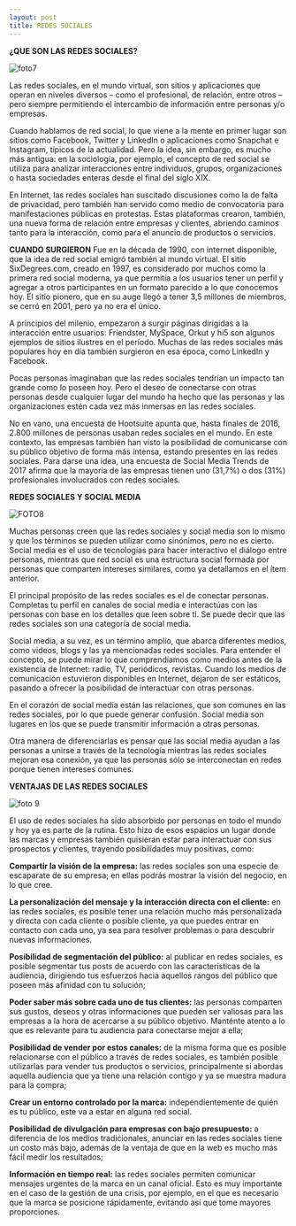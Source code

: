 ```yaml
---
layout: post
title: REDES SOCIALES
---
```

**¿QUE SON LAS REDES SOCIALES?**

![foto7](https://user-images.githubusercontent.com/69336097/90593395-6ba83900-e1ad-11ea-85d1-739bd81be242.jpg)

Las redes sociales, en el mundo virtual, son sitios y aplicaciones que operan en niveles diversos – como el profesional, de relación, entre otros – pero siempre permitiendo el intercambio de información entre personas y/o empresas.

Cuando hablamos de red social, lo que viene a la mente en primer lugar son sitios como Facebook, Twitter y LinkedIn o aplicaciones como Snapchat e Instagram, típicos de la actualidad. Pero la idea, sin embargo, es mucho más antigua: en la sociología, por ejemplo, el concepto de red social se utiliza para analizar interacciones entre individuos, grupos, organizaciones o hasta sociedades enteras desde el final del siglo XIX.

En Internet, las redes sociales han suscitado discusiones como la de falta de privacidad, pero también han servido como medio de convocatoria para manifestaciones públicas en protestas. Estas plataformas crearon, también, una nueva forma de relación entre empresas y clientes, abriendo caminos tanto para la interacción, como para el anuncio de productos o servicios.

**CUANDO SURGIERON**
Fue en la década de 1990, con internet disponible, que la idea de red social emigró también al mundo virtual. El sitio SixDegrees.com, creado en 1997, es considerado por muchos como la primera red social moderna, ya que permitía a los usuarios tener un perfil y agregar a otros participantes en un formato parecido a lo que conocemos hoy. El sitio pionero, que en su auge llegó a tener 3,5 millones de miembros, se cerró en 2001, pero ya no era el único.

A principios del milenio, empezaron a surgir páginas dirigidas a la interacción entre usuarios: Friendster, MySpace, Orkut y hi5 son algunos ejemplos de sitios ilustres en el período. Muchas de las redes sociales más populares hoy en día también surgieron en esa época, como LinkedIn y Facebook.

Pocas personas imaginaban que las redes sociales tendrían un impacto tan grande como lo poseen hoy. Pero el deseo de conectarse con otras personas desde cualquier lugar del mundo ha hecho que las personas y las organizaciones estén cada vez más inmersas en las redes sociales.

No en vano, una encuesta de Hootsuite apunta que, hasta finales de 2016, 2.800 millones de personas usaban redes sociales en el mundo. En este contexto, las empresas también han visto la posibilidad de comunicarse con su público objetivo de forma más intensa, estando presentes en las redes sociales. Para darse una idea, una encuesta de Social Media Trends de 2017 afirma que la mayoría de las empresas tienen uno (31,7%) o dos (31%) profesionales involucrados con redes sociales.

**REDES SOCIALES Y SOCIAL MEDIA**

![FOTO8](https://user-images.githubusercontent.com/69336097/90593607-f6893380-e1ad-11ea-9a1e-4393865425ff.jpg)

Muchas personas creen que las redes sociales y social media son lo mismo y que los términos se pueden utilizar como sinónimos, pero no es cierto. Social media es el uso de tecnologías para hacer interactivo el diálogo entre personas, mientras que red social es una estructura social formada por personas que comparten intereses similares, como ya detallamos en el ítem anterior.

El principal propósito de las redes sociales es el de conectar personas. Completas tu perfil en canales de social media e interactúas con las personas con base en los detalles que leen sobre ti. Se puede decir que las redes sociales son una categoría de social media.

Social media, a su vez, es un término amplio, que abarca diferentes medios, como videos, blogs y las ya mencionadas redes sociales. Para entender el concepto, se puede mirar lo que comprendíamos como medios antes de la existencia de Internet: radio, TV, periódicos, revistas. Cuando los medios de comunicación estuvieron disponibles en Internet, dejaron de ser estáticos, pasando a ofrecer la posibilidad de interactuar con otras personas.

En el corazón de social media están las relaciones, que son comunes en las redes sociales, por lo que puede generar confusión. Social media son lugares en los que se puede transmitir información a otras personas.

Otra manera de diferenciarlas es pensar que las social media ayudan a las personas a unirse a través de la tecnología mientras las redes sociales mejoran esa conexión, ya que las personas sólo se interconectan en redes porque tienen intereses comunes.

**VENTAJAS DE LAS REDES SOCIALES**

![foto 9](https://user-images.githubusercontent.com/69336097/90593825-921aa400-e1ae-11ea-9839-85f88f4ec267.jpg)

El uso de redes sociales ha sido absorbido por personas en todo el mundo y hoy ya es parte de la rutina. Esto hizo de esos espacios un lugar donde las marcas y empresas también quisieran estar para interactuar con sus prospectos y clientes, trayendo posibilidades muy positivas, como:

**Compartir la visión de la empresa:** las redes sociales son una especie de escaparate de su empresa; en ellas podrás mostrar la visión del negocio, en lo que cree.

**La personalización del mensaje y la interacción directa con el cliente:** en las redes sociales, es posible tener una relación mucho más personalizada y directa con cada cliente o posible cliente, ya que puedes entrar en contacto con cada uno, ya sea para resolver problemas o para descubrir nuevas informaciones.

**Posibilidad de segmentación del público:** al publicar en redes sociales, es posible segmentar tus posts de acuerdo con las características de la audiencia, dirigiendo tus esfuerzos hacia aquellos rangos del público que poseen más afinidad con tu solución;

**Poder saber más sobre cada uno de tus clientes:** las personas comparten sus gustos, deseos y otras informaciones que pueden ser valiosas para las empresas a la hora de acercarse a su público objetivo. Manténte atento a lo que es relevante para tu audiencia para conectarse mejor a ella;

**Posibilidad de vender por estos canales:** de la misma forma que es posible relacionarse con el público a través de redes sociales, es también posible utilizarlas para vender tus productos o servicios, principalmente si abordas aquella audiencia que ya tiene una relación contigo y ya se muestra madura para la compra;

**Crear un entorno controlado por la marca:** independientemente de quién es tu público, este va a estar en alguna red social.

**Posibilidad de divulgación para empresas con bajo presupuesto:** a diferencia de los medios tradicionales, anunciar en las redes sociales tiene un costo más bajo, además de la ventaja de que en la web es mucho más fácil medir los resultados;

**Información en tiempo real:** las redes sociales permiten comunicar mensajes urgentes de la marca en un canal oficial. Esto es muy importante en el caso de la gestión de una crisis, por ejemplo, en el que es necesario que la marca se posicione rápidamente, evitando así que tome mayores proporciones.



